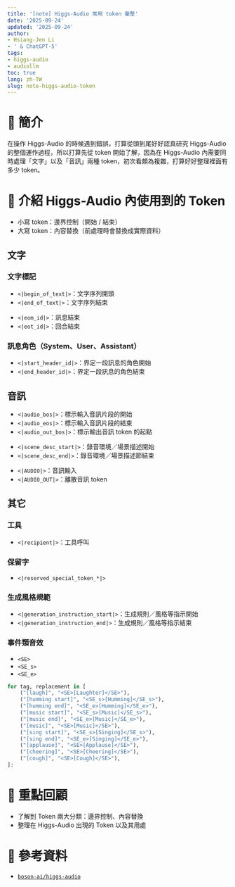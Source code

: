 ```yaml
---
title: '[note] Higgs-Audio 常用 token 彙整'
date: '2025-09-24'
updated: '2025-09-24'
author:
- Hsiang-Jen Li
- ' & ChatGPT-5'
tags:
- higgs-audio
- audiollm
toc: true
lang: zh-TW
slug: note-higgs-audio-token
---
```


# 📌 簡介

在操作 Higgs-Audio 的時候遇到錯誤，打算從頭到尾好好認真研究 Higgs-Audio 的整個運作過程，所以打算先從 token 開始了解，因為在 Higgs-Audio 內需要同時處理「文字」以及「音訊」兩種 token，初次看頗為複雜，打算好好整理裡面有多少 token。

<!-- more -->

# 🚀 介紹 Higgs-Audio 內使用到的 Token

- 小寫 token：邊界控制（開始 / 結束）
- 大寫 token：內容替換（前處理時會替換成實際資料）

## 文字

### 文字標記
- `<|begin_of_text|>`：文字序列開頭
- `<|end_of_text|>`：文字序列結束

<!--  -->
- `<|eom_id|>`：訊息結束
- `<|eot_id|>`：回合結束

### 訊息角色（System、User、Assistant）
<!--  -->
- `<|start_header_id|>`：界定一段訊息的角色開始
- `<|end_header_id|>`：界定一段訊息的角色結束

## 音訊

<!--  -->
- `<|audio_bos|>`：標示輸入音訊片段的開始
- `<|audio_eos|>`：標示輸入音訊片段的結束
- `<|audio_out_bos|>`：標示輸出音訊 token 的起點

<!--  -->
- `<|scene_desc_start|>`：錄音環境／場景描述開始
- `<|scene_desc_end|>`：錄音環境／場景描述節結束

<!--  -->
- `<|AUDIO|>`：音訊輸入
- `<|AUDIO_OUT|>`：離散音訊 token

## 其它

### 工具
<!--  -->
- `<|recipient|>`：工具呼叫

### 保留字
- `<|reserved_special_token_*|>`

### 生成風格規範
<!--  -->
- `<|generation_instruction_start|>`：生成規則／風格等指示開始
- `<|generation_instruction_end|>`：生成規則／風格等指示結束

### 事件類音效
<!--  -->
- `<SE>`
- `<SE_s>`
- `<SE_e>`

```python
for tag, replacement in [
    ("[laugh]", "<SE>[Laughter]</SE>"),
    ("[humming start]", "<SE_s>[Humming]</SE_s>"),
    ("[humming end]", "<SE_e>[Humming]</SE_e>"),
    ("[music start]", "<SE_s>[Music]</SE_s>"),
    ("[music end]", "<SE_e>[Music]</SE_e>"),
    ("[music]", "<SE>[Music]</SE>"),
    ("[sing start]", "<SE_s>[Singing]</SE_s>"),
    ("[sing end]", "<SE_e>[Singing]</SE_e>"),
    ("[applause]", "<SE>[Applause]</SE>"),
    ("[cheering]", "<SE>[Cheering]</SE>"),
    ("[cough]", "<SE>[Cough]</SE>"),
]:
```

# 🔁 重點回顧

- 了解到 Token 兩大分類：邊界控制、內容替換
- 整理在 Higgs-Audio 出現的 Token 以及其用處

# 🔗 參考資料

- [`boson-ai/higgs-audio`](https://github.com/boson-ai/higgs-audio)
